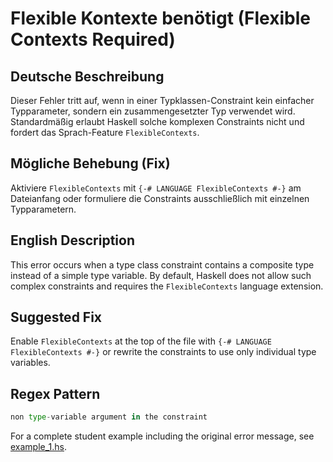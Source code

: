 # Flexible Kontexte benötigt (Flexible Contexts Required)

## Deutsche Beschreibung
Dieser Fehler tritt auf, wenn in einer Typklassen-Constraint kein einfacher Typparameter, sondern ein zusammengesetzter Typ verwendet wird. Standardmäßig erlaubt Haskell solche komplexen Constraints nicht und fordert das Sprach-Feature `FlexibleContexts`.

## Mögliche Behebung (Fix)
Aktiviere `FlexibleContexts` mit `{-# LANGUAGE FlexibleContexts #-}` am Dateianfang oder formuliere die Constraints ausschließlich mit einzelnen Typparametern.

## English Description
This error occurs when a type class constraint contains a composite type instead of a simple type variable. By default, Haskell does not allow such complex constraints and requires the `FlexibleContexts` language extension.

## Suggested Fix
Enable `FlexibleContexts` at the top of the file with `{-# LANGUAGE FlexibleContexts #-}` or rewrite the constraints to use only individual type variables.

## Regex Pattern
```python
non type-variable argument in the constraint
```

For a complete student example including the original error message, see [example_1.hs](./example_1.hs).
